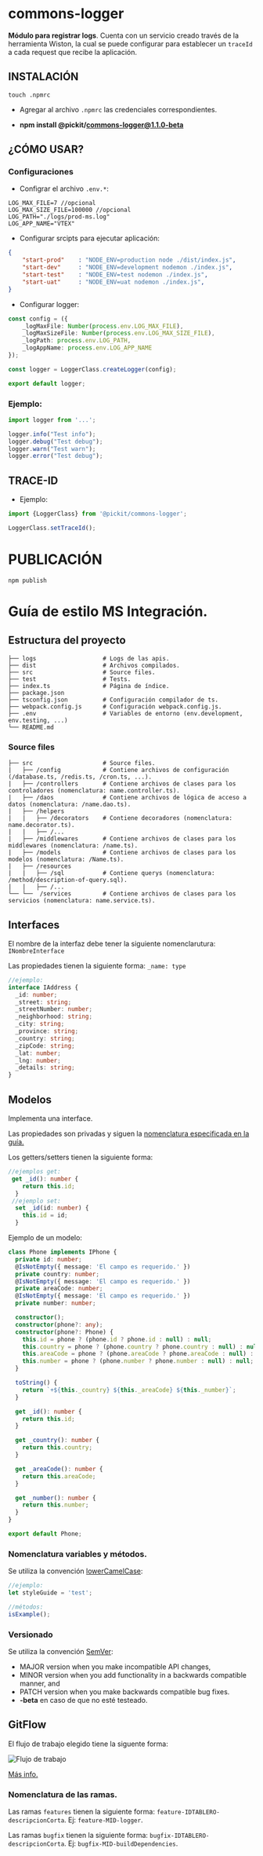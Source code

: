 # **commons-logger**


**Módulo para registrar logs**. Cuenta con un servicio creado través de la herramienta Wiston, la cual se puede configurar para establecer un `traceId` a cada request que recibe la aplicación.


## **INSTALACIÓN**

```
touch .npmrc
```

* Agregar al archivo `.npmrc` las credenciales correspondientes.

* **npm install @pickit/commons-logger@1.1.0-beta**


## **¿CÓMO USAR?**

### Configuraciones

* Configrar el archivo `.env.*`:

```
LOG_MAX_FILE=7 //opcional
LOG_MAX_SIZE_FILE=100000 //opcional
LOG_PATH="./logs/prod-ms.log"
LOG_APP_NAME="VTEX"

```

* Configurar srcipts para ejecutar aplicación:

```json
{
    "start-prod"    : "NODE_ENV=production node ./dist/index.js",
    "start-dev"     : "NODE_ENV=development nodemon ./index.js",
    "start-test"    : "NODE_ENV=test nodemon ./index.js",
    "start-uat"     : "NODE_ENV=uat nodemon ./index.js",
}
```

* Configurar logger:

```typescript
const config = ({
    _logMaxFile: Number(process.env.LOG_MAX_FILE),
    _logMaxSizeFile: Number(process.env.LOG_MAX_SIZE_FILE),
    _logPath: process.env.LOG_PATH,
    _logAppName: process.env.LOG_APP_NAME
});

const logger = LoggerClass.createLogger(config);

export default logger;
```
### Ejemplo:

```typescript
import logger from '...';

logger.info("Test info");
logger.debug("Test debug");
logger.warn("Test warn");
logger.error("Test debug");

```
## TRACE-ID

* Ejemplo:

```typescript
import {LoggerClass} from '@pickit/commons-logger';

LoggerClass.setTraceId();
```

# **PUBLICACIÓN**

```
npm publish
```

# Guía de estilo MS Integración.
 
## Estructura del proyecto

```
├── logs                   # Logs de las apis.
├── dist                   # Archivos compilados.
├── src                    # Source files.
├── test                   # Tests.
├── index.ts               # Página de índice.
├── package.json           
├── tsconfig.json          # Configuración compilador de ts.
├── webpack.config.js      # Configuración webpack.config.js.
├── .env                   # Variables de entorno (env.development, env.testing, ...)
└── README.md
```
### Source files

```
├── src                    # Source files.
|   ├── /config            # Contiene archivos de configuración (/database.ts, /redis.ts, /cron.ts, ...).
|   ├── /controllers       # Contiene archivos de clases para los controladores (nomenclatura: name.controller.ts).
|   ├── /daos              # Contiene archivos de lógica de acceso a datos (nomenclatura: /name.dao.ts).
|   ├── /helpers
|   |   ├── /decorators    # Contiene decoradores (nomenclatura: name.decorator.ts).
|   |   ├── /...
|   ├── /middlewares       # Contiene archivos de clases para los middlewares (nomenclatura: /name.ts).
|   ├── /models            # Contiene archivos de clases para los modelos (nomenclatura: /Name.ts).
|   ├── /resources         
|   |   ├── /sql           # Contiene querys (nomenclatura: /method/description-of-query.sql).
|   |   ├── /...
└── └──  /services         # Contiene archivos de clases para los servicios (nomenclatura: name.service.ts).
```

## Interfaces

El nombre de la interfaz debe tener la siguiente nomenclarutura: ``` INombreInterface ```

Las propiedades tienen la siguiente forma: ``` _name: type ```


```typescript
//ejemplo:
interface IAddress {
  _id: number;
  _street: string;
  _streetNumber: number;
  _neighborhood: string;
  _city: string;
  _province: string;
  _country: string;
  _zipCode: string;
  _lat: number;
  _lng: number;
  _details: string;
}
```
## Modelos

Implementa una interface.

Las propiedades son privadas y siguen la [nomenclatura especificada en la guía.](#nomenclatura-variables-y-métodos)

Los getters/setters tienen la siguiente forma:

```typescript
//ejemplos get:
 get _id(): number {
    return this.id;
  }
 //ejemplo set:
  set _id(id: number) {
    this.id = id;
  }
```

Ejemplo de un modelo:

```typescript
class Phone implements IPhone {
  private id: number;
  @IsNotEmpty({ message: 'El campo es requerido.' })
  private country: number;
  @IsNotEmpty({ message: 'El campo es requerido.' })
  private areaCode: number;
  @IsNotEmpty({ message: 'El campo es requerido.' })
  private number: number;

  constructor();
  constructor(phone?: any);
  constructor(phone?: Phone) {
    this.id = phone ? (phone.id ? phone.id : null) : null;
    this.country = phone ? (phone.country ? phone.country : null) : null;
    this.areaCode = phone ? (phone.areaCode ? phone.areaCode : null) : null;
    this.number = phone ? (phone.number ? phone.number : null) : null;
  }

  toString() {
    return `+${this._country} ${this._areaCode} ${this._number}`;
  }

  get _id(): number {
    return this.id;
  }

  get _country(): number {
    return this.country;
  }

  get _areaCode(): number {
    return this.areaCode;
  }

  get _number(): number {
    return this.number;
  }
}

export default Phone;
```

### Nomenclatura variables y métodos.

Se utiliza la convención [lowerCamelCase](https://developer.mozilla.org/en-US/docs/MDN/Contribute/Guidelines/Code_guidelines/JavaScript#Variable_naming):

```typescript
//ejemplo:
let styleGuide = 'test';

//métodos:
isExample();
```
### Versionado

Se utiliza la convención [SemVer](https://semver.org/):

- MAJOR version when you make incompatible API changes,
- MINOR version when you add functionality in a backwards compatible manner, and
- PATCH version when you make backwards compatible bug fixes.
- **-beta** en caso de que no esté testeado.

## GitFlow

El flujo de trabajo elegido tiene la siguente forma:

![Flujo de trabajo](http://bemobile.es/blog/wp-content/uploads/2016/11/GitFlow-workflow.png)

[Más info.](https://www.atlassian.com/es/git/tutorials/comparing-workflows/gitflow-workflow)

### Nomenclatura de las ramas.

Las ramas `features` tienen la siguiente forma: `feature-IDTABLERO-descripcionCorta`. Ej: `feature-MID-logger`.

Las ramas `bugfix` tienen la siguiente forma: `bugfix-IDTABLERO-descripcionCorta`. Ej: `bugfix-MID-buildDependencies`.

